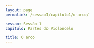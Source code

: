 ```yaml
---
layout: page
permalink: /sessao1/capitulo1/o-arco/

sessao: Sessão 1
capitulo: Partes do Violoncelo

title: O arco
---
```



